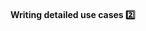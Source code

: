 #### Writing detailed use cases :two:

<tip-box type="success">
  <include src="./outcomes.md" />
</tip-box>
<panel type="seamless" header="%%- - - - - - - - - -%%">
  <include src="./index.md#main"/>
</panel>

